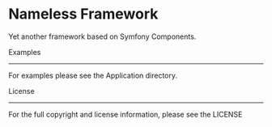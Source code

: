 Nameless Framework
==================

Yet another framework based on Symfony Components.

Examples
________

For examples please see the Application directory.

License
_______

For the full copyright and license information, please see the LICENSE